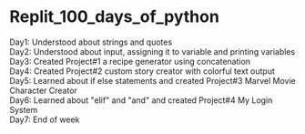 # Replit_100_days_of_python
Day1: Understood about strings and quotes <br />
Day2: Understood about input, assigning it to variable and printing variables <br />
Day3: Created Project#1 a recipe generator using concatenation <br />
Day4: Created Project#2 custom story creator with colorful text output <br />
Day5: Learned about if else statements and created Project#3 Marvel Movie Character Creator <br />
Day6: Learned about "elif" and "and" and created Project#4 My Login System <br />
Day7: End of week